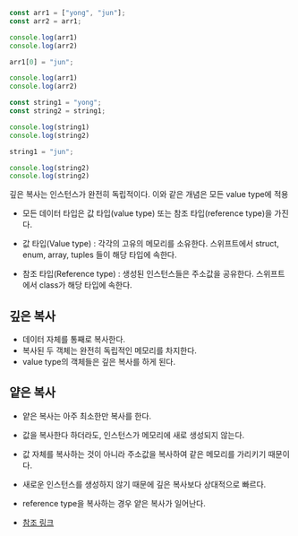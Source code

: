 ```js
const arr1 = ["yong", "jun"];
const arr2 = arr1;

console.log(arr1)
console.log(arr2)

arr1[0] = "jun";

console.log(arr1)
console.log(arr2)
```

```js
const string1 = "yong";
const string2 = string1;

console.log(string1)
console.log(string2)

string1 = "jun";

console.log(string2)
console.log(string2)
```

깊은 복사는 인스턴스가 완전히 독립적이다. 이와 같은 개념은 모든 value type에 적용

- 모든 데이터 타입은 값 타입(value type) 또는 참조 타입(reference type)을 가진다.

- 값 타입(Value type) : 각각의 고유의 메모리를 소유한다. 스위프트에서 struct, enum, array, tuples 들이 해당 타입에 속한다.
- 참조 타입(Reference type) : 생성된 인스턴스들은 주소값을 공유한다. 스위프트에서 class가 해당 타입에 속한다.

## 깊은 복사
- 데이터 자체를 통째로 복사한다.
- 복사된 두 객체는 완전히 독립적인 메모리를 차지한다.
- value type의 객체들은 깊은 복사를 하게 된다.

## 얕은 복사
- 얕은 복사는 아주 최소한만 복사를 한다. 
- 값을 복사한다 하더라도, 인스턴스가 메모리에 새로 생성되지 않는다. 
- 값 자체를 복사하는 것이 아니라 주소값을 복사하여 같은 메모리를 가리키기 때문이다.

- 새로운 인스턴스를 생성하지 않기 때문에 깊은 복사보다 상대적으로 빠르다. 
- reference type을 복사하는 경우 얕은 복사가 일어난다.





- [참조 링크](https://velog.io/@ellyheetov/Shallow-Copy-VS-Deep-Copy#%EC%A7%81%EB%A0%AC%ED%99%94serializing%EC%99%80-%EC%97%AD%EC%A7%81%EB%A0%AC%ED%99%94de-serializing)